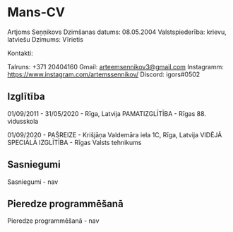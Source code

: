 # Mans-CV

Artjoms Seņņikovs
Dzimšanas datums: 08.05.2004
Valstspiederība: krievu, latviešu
Dzimums: Vīrietis

Kontakti: 

Talruns: +371 20404160
 Gmail: arteemsennikov3@gmail.com
Instagramm: https://www.instagram.com/artemssennikov/ 
Discord: igors#0502

## Izglītība

01/09/2011 - 31/05/2020 - Rīga, Latvija
PAMATIZGLĪTĪBA - Rīgas 88. vidusskola

01/09/2020 - PAŠREIZE - Krišjāņa Valdemāra iela 1C, Rīga, Latvija
VIDĒJĀ SPECIĀLĀ IZGLĪTĪBA - Rīgas Valsts tehnikums

## Sasniegumi

Sasniegumi - nav

## Pieredze programmēšanā

Pieredze programmēšanā - nav
